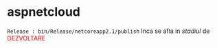 # aspnetcloud
```Release : bin/Release/netcoreapp2.1/publish```
Inca se afla in *stadiul* de <span style="color:red">DEZVOLTARE</span>

